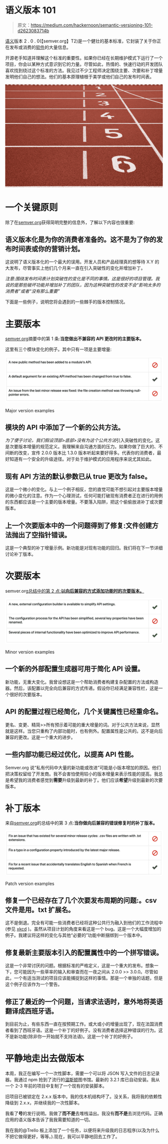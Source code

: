 # 语义版本 101

> 原文：<https://medium.com/hackernoon/semantic-versioning-101-d2623083714b>

[语义](https://hackernoon.com/tagged/semantic)版本 2 . 0 . 0(【semver.org】T2)是一个健壮的基本标准，它封装了关于你正在发布或消费的[软件](https://hackernoon.com/tagged/software)的大量信息。

开源老手知道并理解这个标准的重要性。如果你已经在长期维护模式下运行了一个项目，你会以某种方式意识到它的力量。尽管如此，热情的、快速行动的开发团队喜欢找到绕过这个标准的方法。我见过不少工程师决定围绕主要、次要和补丁增量发明他们自己的想法。他们的基本原理植根于美学或他们自己的发布时间表。

![](img/7cc04da38ea1a917b7e0503401c156b1.png)

# 一个关键原则

除了在[semver.org](https://semver.org/)获得简明完整的信息外，了解以下内容也很重要:

## 语义版本化是为你的消费者准备的。这不是为了你的发布时间表或你的营销计划。

这说明了语义版本化的一个最大的误用。开发人员和产品经理真的想等待 X.Y 的大发布，尽管事实上他们几个月来一直在引入突破性的变化并增加补丁。

*注意:围绕发布时间表计划突破性的变化是不同的事情。这是很好的项目管理。我说的是那些破坏功能并增加补丁的团队，因为这种突破性的改变不会“影响太多的消费者”或者“没有那么重要”*

下面是一些例子，说明您将会遇到的一些棘手的版本控制情况。

# 主要版本

[semver.org](http://semver.org)摘要中的第 1 条:**当您做出不兼容的 API 更改时的主要版本。**

这里有三个模块变化的例子。其中只有一项是主要增量:

![](img/afd966b369595b6a57c845cbff5ca462.png)

Major version examples

## 模块的 API 中添加了一个新的公共方法。

*为了便于讨论，我们假设顶部>底部>没有为这个公共方法*引入突破性的变化。这是次要版本增量的规范定义。我理解来自沟通方面的压力。如果你做了巨大的、不间断的改变，宣传 2.0.0 版本比 1.3.0 版本听起来要好得多。代表你的消费者，最好知道有一个安全的升级途径。对于处于维护模式的应用程序来说尤其如此。

## 现有 API 方法的默认参数已从 true 更改为 false。

这是一个微小的变化。与上一个例子相反，您的直觉可能不想引起对主要版本增量的微小变化的注意。作为一个心理测试，任何可能打破现有消费者正在进行的用例的东西都应该是一个主要的版本增量。不要落入陷阱，把这个偷偷放进补丁或次要版本。

## 上一个次要版本中的一个问题得到了修复:文件创建方法抛出了空指针错误。

这是一个典型的补丁增量示例。新功能是对现有功能的回归。我们将在下一节详细讨论补丁版本。

# 次要版本

semver.org[总结中的第 2 点:**以向后兼容的方式添加功能时的次要版本。**](http://semver.org)

![](img/4d700b004f88043ff244202d8977bd82.png)

Minor version examples

## 一个新的外部配置生成器可用于简化 API 设置。

新功能，无重大变化。我曾设想这是一个帮助消费者构建复杂配置的方法或构造器。然后，该配置以完全向后兼容的方式传递。假设你已经满足兼容性栏，这是一个很好的次要版本。

## API 的配置过程已经简化，几个关键属性已经重命名。

更名、变更、精简>>所有预示着可能的重大增量的词。对于公共方法来说，显然就是这样。当您只重构了内部功能时，也有例外。配置属性是公共的。这不是向后兼容的更改。这是一个重大的进步。

## 一些内部功能已经过优化，以提高 API 性能。

Semver.org 说“私有代码中大量的新功能或改进”可能是小版本增加的原因。他们把决策权留给了开发商。我不会害怕使用较小的版本增量来表示性能的提高。我总是希望我的消费者感觉到**需要**升级到最新的补丁。他们应该**希望**升级到最新的次要版本。

# 补丁版本

来自[semver.org](http://semver.org)的总结中的第 3 点:**当你做向后兼容的错误修复时的补丁版本。**

![](img/07e835afd597144efb2b7b25a14a9029.png)

Patch version examples

## 修复一个已经存在了几个次要发布周期的问题:。csv 文件是用。txt 扩展名。

这不是倒退。完全有可能一些消费者已经将这种公共行为融入到他们的工作流程中(参见 [xkcd](https://xkcd.com/1172/) )。虽然从项目计划的角度来看这是一个 bug。这是一个大幅度增加的例子。我建议将这样的变化与其他“必要的”功能中断捆绑到一个版本中。

## 修复最新主要版本引入的配置属性中的一个拼写错误。

这是一个非常讨厌的问题。根据标准的严格定义，这是一个重大的发布。想象一下，您可能因为一些草率的输入和审查而在一夜之间从 2.0.0 >> 3.0.0。尽管如此，一个有适当测试的项目应该能捕捉到这样的事情。那是一个单独的话题，但是这个例子应该作为一个警告。

## 修正了最近的一个问题，当请求法语时，意外地将英语翻译成西班牙语。

到目前为止，有些东西一直在按预期工作。或大或小的增量出现了，现在法国消费者看到了西班牙语。这是一个补丁的好例子。没有消费者选择这种错误的行为。这不是新功能(除非你一开始就不支持法语)。这是一个补丁的好例子。

# 平静地走出去做版本

本周，我正在编写一个一次性脚本，需要一个可以将 JSON 写入文件的日志记录器。我通过 npm 抢到了流行的[温斯顿](https://www.npmjs.com/package/winston)图书馆。最新的 3.2.1 库已自动安装。我从一个 2-3 年前的项目中复制了一个现有的安装脚本。

旧项目已被锁定在 2.x.x 版本中。我的伐木机结构坏了。没关系，我将我的依赖性降级到 2.x.x，并继续我的一次性脚本。

我看了**号**的发行说明。我做了**而不是**去堆栈溢出。我没有**而不是**去浏览代码。正确应用的语义版本告诉了我我需要知道的一切。

我在我的@Trello 板上添加了一个任务，以便将来升级我的日志程序(以及为什么不把它做得更好，等等。).现在，我可以平静地回去工作了。